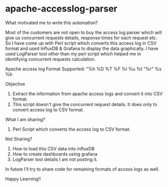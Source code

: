 # apache-accesslog-parser

What motivated me to write this automation?

Most of the customers are not open to buy the access log parser which will give us concurrent requests details, response times for each request etc. So I have come up with Perl script which converts this access log in CSV format and used InfluxDB & Grafana to display the data graphically. I have used LogParser tool other than my perl script which helped me in identifying concurrent requests calculation.

Apache access log Format Supported:
"%h %D %T %F %l %u %t &quot;%r&quot; %s %b

Objective
1. Extract the information from apache access logs and convert it into CSV format.
2. This script doesn't give the concurrent request details. It does only to convert access log to CSV format.

What I am sharing?

1. Perl Script which converts the access log to CSV format.

Not Sharing?
1. How to load this CSV data into influxDB
2. How to create dashboards using grafana
3. LogParser tool details I am not posting it.

In future I'll try to share code for remaining formats of access logs as well.

Happy Learning!!
